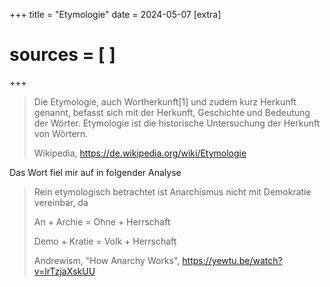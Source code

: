 +++
title = "Etymologie"
date = 2024-05-07
[extra]
# sources = [ ]
+++

> Die Etymologie, auch Wortherkunft[1] und zudem kurz Herkunft genannt, befasst
> sich mit der Herkunft, Geschichte und Bedeutung der Wörter. Etymologie ist
> die historische Untersuchung der Herkunft von Wörtern.
>
> Wikipedia, https://de.wikipedia.org/wiki/Etymologie

Das Wort fiel mir auf in folgender Analyse

> Rein etymologisch betrachtet ist Anarchismus nicht mit Demokratie vereinbar, da 
>
> An + Archie = Ohne + Herrschaft
>
> Demo + Kratie = Volk + Herrschaft
>
> Andrewism, "How Anarchy Works", https://yewtu.be/watch?v=lrTzjaXskUU

